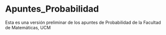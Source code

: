 # Apuntes_Probabilidad
Esta es una versión preliminar de los apuntes de Probabilidad de la Facultad de Matemáticas, UCM
